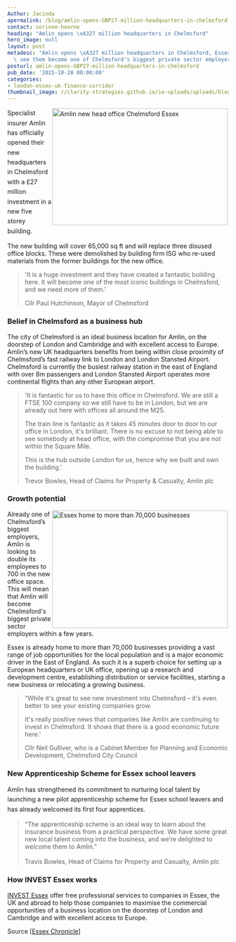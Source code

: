 ```yaml
---
Author: Jacinda
apermalink: /blog/amlin-opens-GBP27-million-headquarters-in-chelmsford
contact: corinne-hearne
heading: "Amlin opens \xA327 million headquarters in Chelmsford"
hero_image: null
layout: post
metadesc: "Amlin opens \xA327 million headquarters in Chelmsford, Essex. This will\
  \ see them become one of Chelmsford's biggest private sector employers."
posturl: amlin-opens-GBP27-million-headquarters-in-chelmsford
pub_date: '2015-10-28 00:00:00'
categories:
- london-essex-uk-finance-corridor
thumbnail_image: //clarity-strategies.github.io/ie-uploads/uploads/blog/Amlin_160px_1.jpg
---
```


<p><span style='line-height: 1.6;'><img alt='Amlin new head office Chelmsford Essex' src='//clarity-strategies.github.io/ie-uploads/uploads/blog/0027_400.jpg' style='width: 400px; height: 266px; margin-left: 2px; margin-right: 2px; float: right;'/>Specialist insurer Amlin has officially opened their new headquarters in Chelmsford with a £27 million investment in a new five storey building. </span></p><p>The new building will cover 65,000 sq ft and will replace three disused office blocks. These were demolished by building firm ISG who re-used materials from the former buildings for the new office.</p><blockquote><p>'It is a huge investment and they have created a fantastic building here. It will become one of the most iconic buildings in Chelmsford, and we need more of them.'</p><p>Cllr Paul Hutchinson, Mayor of Chelmsford</p></blockquote><h3>Belief in Chelmsford as a business hub</h3><p>The city of Chelmsford is an ideal business location for Amlin, on the doorstep of London and Cambridge and with excellent access to Europe. Amlin’s new UK headquarters benefits from being within close proximity of Chelmsford’s fast railway link to London and London Stansted Airport. Chelmsford is currently the busiest railway station in the east of England with over 8m passengers and London Stansted Airport operates more continental flights than any other European airport.</p><blockquote><p>'It is fantastic for us to have this office in Chelmsford. We are still a FTSE 100 company so we still have to be in London, but we are already out here with offices all around the M25.</p><p>The train line is fantastic as it takes 45 minutes door to door to our office in London, it's brilliant. There is no excuse to not being able to see somebody at head office, with the compromise that you are not within the Square Mile.</p><p>This is the hub outside London for us, hence why we built and own the building.'</p><p>Trevor Bowles, Head of Claims for Property &amp; Casualty, Amlin plc</p></blockquote><h3>Growth potential</h3><p><img alt='Essex home to more than 70,000 businesses' src='//clarity-strategies.github.io/ie-uploads/uploads/blog/Fbec2361_400.jpg' style='width: 400px; height: 268px; margin-left: 2px; margin-right: 2px; float: right;'/>Already one of Chelmsford’s biggest employers, Amlin is looking to double its employees to 700 in the new office space. This will mean that Amlin will become Chelmsford's biggest private sector employers within a few years.</p><p>Essex is already home to more than 70,000 businesses providing a vast range of job opportunities for the local population and is a major economic driver in the East of England. As such it is a superb choice for setting up a European headquarters or UK office, opening up a research and development centre, establishing distribution or service facilities, starting a new business or relocating a growing business.</p><blockquote><p>“While it's great to see new investment into Chelmsford – it's even better to see your existing companies grow.</p><p>It's really positive news that companies like Amlin are continuing to invest in Chelmsford. It shows that there is a good economic future here.'</p><p>Cllr Neil Gulliver, who is a Cabinet Member for Planning and Economic Development, Chelmsford City Council</p></blockquote><h3>New Apprenticeship Scheme for Essex school leavers</h3><div><span style='line-height: 1.6;'>Amlin has strengthened its commitment to nurturing local talent by launching a new pilot apprenticeship scheme for Essex school leavers and has already welcomed its first four apprentices. </span></div><blockquote><div>“The apprenticeship scheme is an ideal way to learn about the insurance business from a practical perspective. We have some great new local talent coming into the business, and we’re delighted to welcome them to Amlin.”</div><div> </div><div>Travis Bowles, Head of Claims for Property and Casualty, Amlin plc</div></blockquote><h3>How INVEST Essex works</h3><p><a href='../index.html' target='_blank'>INVEST Essex</a> offer free professional services to companies in Essex, the UK and abroad to help those companies to maximise the commercial opportunities of a business location on the doorstep of London and Cambridge and with excellent access to Europe.</p><p>Source [<a href='http://www.essexchronicle.co.uk/New-Amlin-building-heart-Chelmsford-opens-doors/story-28056754-detail/story.html#ixzz3pld1R0w5'>Essex Chronicle</a>]</p>